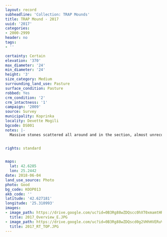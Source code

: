 ```yaml
---
layout: record
subheadline: 'Collection: TRAP Mounds'
title: TRAP Mound - 2017
uuid: '2017'
categories:
- 2000-2999
header: no
tags:
- ''

certainty: Certain
elevation: '370'
max_diameter: '24'
min_diameter: '24'
height: '3'
size_category: Medium
surrounding_land_use: Pasture
surface_condition: Pasture
robbed: Yes
crm_condition: '2'
crm_intactness: '1'
campaign: '2009'
source: Survey
municipality: Koprinka
locality: Devette Mogili
bgcode: DS001
notes: |-
  Massive stones scattered all around and in the section, almost unrecognizable (vegetation).


rights: standard


maps:
  lat: 42.6285
  lon: 25.2442
date: 2018-06-04
land_use_source: Photo
photo: Good
bg_code: KOOP013
akb_code: ''
latitude: '42.627181'
longitude: '25.310993'
images:
- image_path: https://drive.google.com/uc?id=0B3Rg88wZDQscc0hXT0xmamtHR0U
  title: 2017_Overview_E.JPG
- image_path: https://drive.google.com/uc?id=0B3Rg88wZDQscd0g2VHhHVERuVGM
  title: 2017_RT_TOP.JPG
---
```


